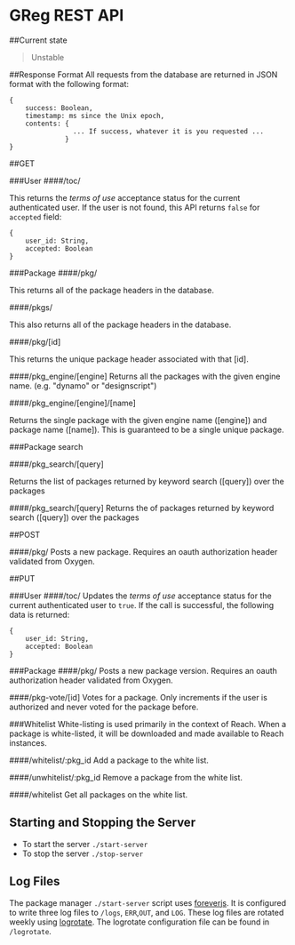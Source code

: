 GReg REST API
=========

##Current state
> Unstable

##Response Format
All requests from the database are returned in JSON format with the following format:

    {
        success: Boolean,
        timestamp: ms since the Unix epoch,
        contents: {
                    ... If success, whatever it is you requested ...
                  }
    }

##GET

###User
####/toc/

This returns the *terms of use* acceptance status for the current authenticated user. If the user is not found, this API returns `false` for `accepted` field:

    {
        user_id: String,
        accepted: Boolean
    }

###Package
####/pkg/

This returns all of the package headers in the database.

####/pkgs/

This also returns all of the package headers in the database.

####/pkg/[id]

This returns the unique package header associated with that [id].

####/pkg_engine/[engine]
Returns all the packages with the given engine name. (e.g. "dynamo" or "designscript")

####/pkg_engine/[engine]/[name]

Returns the single package with the given engine name ([engine]) and package name ([name]).  This is guaranteed to be a single unique package.

###Package search

####/pkg_search/[query]

Returns the list of packages returned by keyword search ([query]) over the packages

####/pkg_search/[query]
Returns the of packages returned by keyword search ([query]) over the packages

##POST

####/pkg/
Posts a new package.  Requires an oauth authorization header validated from Oxygen.

##PUT

###User
####/toc/
Updates the *terms of use* acceptance status for the current authenticated user to `true`. If the call is successful, the following data is returned:

    {
        user_id: String,
        accepted: Boolean
    }

###Package
####/pkg/
Posts a new package version.  Requires an oauth authorization header validated from Oxygen.

####/pkg-vote/[id]
Votes for a package.  Only increments if the user is authorized and never voted for the package before.

###Whitelist
White-listing is used primarily in the context of Reach. When a package is white-listed, it will be downloaded and made available to Reach instances.

####/whitelist/:pkg_id
Add a package to the white list.

####/unwhitelist/:pkg_id
Remove a package from the white list.

####/whitelist
Get all packages on the white list.

## Starting and Stopping the Server
- To start the server `./start-server`
- To stop the server `./stop-server`

## Log Files
The package manager `./start-server` script uses [foreverjs](https://github.com/foreverjs/forever). It is configured to write three log files to `/logs`, `ERR`,`OUT`, and `LOG`. These log files are rotated weekly using [logrotate](http://www.linuxcommand.org/man_pages/logrotate8.html). The logrotate configuration file can be found in `/logrotate`.
